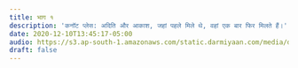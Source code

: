```yaml
---
title: भाग १
description: 'कनॉट प्लेस: अदिति और आकाश, जहां पहले मिले थे, वहां एक बार फिर मिलते हैं।'
date: 2020-12-10T13:45:17-05:00
audio: https://s3.ap-south-1.amazonaws.com/static.darmiyaan.com/media/darmiyaan-episode-1.mp3
draft: false
---
```

